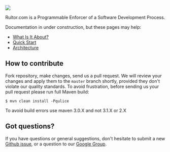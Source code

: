 <img src="http://img.rultor.com/logo-64x64.png">

Rultor.com is a Programmable Enforcer of a Software Development Process.

Documentation in under construction, but these pages may help:

* [What Is It About?](http://doc.rultor.com/index.html)
* [Quick Start](http://doc.rultor.com/start.html)
* [Architecture](http://doc.rultor.com/architecture.html)

## How to contribute

Fork repository, make changes, send us a pull request. We will review
your changes and apply them to the `master` branch shortly, provided
they don't violate our quality standards. To avoid frustration, before
sending us your pull request please run full Maven build:

```
$ mvn clean install -Pqulice
```

To avoid build errors use maven 3.0.X and not 3.1.X or 2.X


## Got questions?

If you have questions or general suggestions, don't hesitate to submit
a new [Github issue](https://github.com/rultor/rultor/issues/new),
or a question to our
[Google Group](https://groups.google.com/forum/#!forum/rultor).
